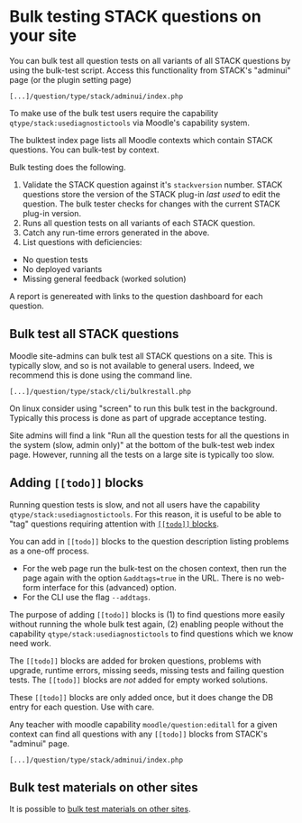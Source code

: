 # Bulk testing STACK questions on your site

You can bulk test all question tests on all variants of all STACK questions by using the bulk-test script.  Access this functionality from STACK's "adminui" page (or the plugin setting page)

    [...]/question/type/stack/adminui/index.php

To make use of the bulk test users require the capability `qtype/stack:usediagnostictools` via Moodle's capability system.

The bulktest index page lists all Moodle contexts which contain STACK questions.  You can bulk-test by context.

Bulk testing does the following.

1. Validate the STACK question against it's `stackversion` number.  STACK questions store the version of the STACK plug-in _last used_ to edit the question.  The bulk tester checks for changes with the current STACK plug-in version.
2. Runs all question tests on all variants of each STACK question.
3. Catch any run-time errors generated in the above.
4. List questions with deficiencies:
  * No question tests
  * No deployed variants
  * Missing general feedback (worked solution)

A report is genereated with links to the question dashboard for each question.

## Bulk test all STACK questions

Moodle site-admins can bulk test all STACK questions on a site. This is typically slow, and so is not available to general users.  Indeed, we recommend this is done using the command line.

    [...]/question/type/stack/cli/bulkrestall.php

On linux consider using "screen" to run this bulk test in the background.  Typically this process is done as part of upgrade acceptance testing.

Site admins will find a link "Run all the question tests for all the questions in the system (slow, admin only)" at the bottom of the bulk-test web index page.  However, running all the tests on a large site is typically too slow.

## Adding `[[todo]]` blocks

Running question tests is slow, and not all users have the capability `qtype/stack:usediagnostictools`.  For this reason, it is useful to be able to "tag" questions requiring attention with [`[[todo]]` blocks](../Authoring/Question_blocks/Static_blocks.md).

You can add in `[[todo]]` blocks to the question description listing problems as a one-off process.

* For the web page run the bulk-test on the chosen context, then run the page again with the option `&addtags=true` in the URL.  There is no web-form interface for this (advanced) option.
* For the CLI use the flag `--addtags`.

The purpose of adding `[[todo]]` blocks is (1) to find questions more easily without running the whole bulk test again, (2) enabling people without the capability `qtype/stack:usediagnostictools` to find questions which we know need work.

The `[[todo]]` blocks are added for broken questions, problems with upgrade, runtime errors, missing seeds, missing tests and failing question tests.  The `[[todo]]` blocks are _not_ added for empty worked solutions.

These `[[todo]]` blocks are only added once, but it does change the DB entry for each question.  Use with care.

Any teacher with moodle capability `moodle/question:editall` for a given context can find all questions with any `[[todo]]` blocks from STACK's "adminui" page. 

    [...]/question/type/stack/adminui/index.php

## Bulk test materials on other sites

It is possible to [bulk test materials on other sites](Testing_questions_on_other_sites.md).
